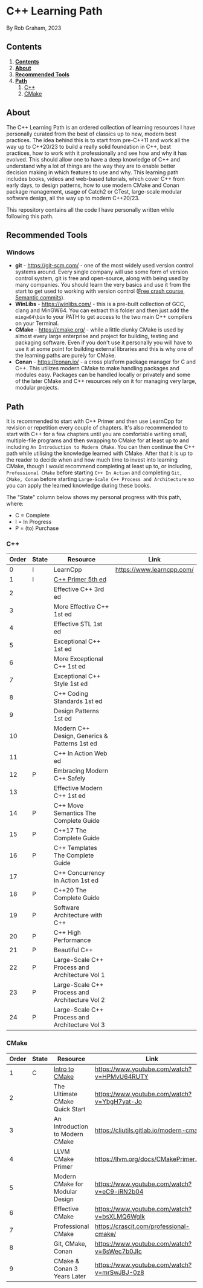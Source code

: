 # C++ Learning Path
By Rob Graham, 2023

## Contents
1. [**Contents**](#contents)
1. [**About**](#about)
1. [**Recommended Tools**](#recommended-tools)
1. [**Path**](#path)
    1. [C++](#path_cpp)
    1. [CMake](#path_cmake)

## About
The C++ Learning Path is an ordered collection of learning resources I have personally curated from the best of classics up to new, modern best practices. The idea behind this is to start from pre-C++11 and work all the way up to C++20/23 to build a really solid foundation in C++, best practices, how to work with it professionally and see how and why it has evolved. This should allow one to have a deep knowledge of C++ and understand why a lot of things are the way they are to enable better decision making in which features to use and why. This learning path includes books, videos and web-based tutorials, which cover C++ from early days, to design patterns, how to use modern CMake and Conan package management, usage of Catch2 or CTest, large-scale modular software design, all the way up to modern C++20/23.

This repository contains all the code I have personally written while following this path.

## Recommended Tools
### Windows
- **git** - https://git-scm.com/ - one of the most widely used version control systems around. Every single company will use some form of version control system, git is free and open-source, along with being used by many companies. You should learn the very basics and use it from the start to get used to working with version control \([Free crash course](https://www.udemy.com/course/git-and-github-crash-course-creating-a-repository-from-scratch/), [Semantic commits](https://nitayneeman.com/posts/understanding-semantic-commit-messages-using-git-and-angular/)\).
- **WinLibs** - https://winlibs.com/ - this is a pre-built collection of GCC, clang and MinGW64. You can extract this folder and then just add the `mingw64\bin` to your PATH to get access to the two main C++ compilers on your Terminal.
- **CMake** - https://cmake.org/ - while a little clunky CMake is used by almost every large enterprise and project for building, testing and packaging software. Even if you don't use it personally you will have to use it at some point for building external libraries and this is why one of the learning paths are purely for CMake.
- **Conan** - https://conan.io/ - a cross platform package manager for C and C++. This utilizes modern CMake to make handling packages and modules easy. Packages can be handled locally or privately and some of the later CMake and C++ resources rely on it for managing very large, modular projects.

## Path
It is recommended to start with C++ Primer and then use LearnCpp for revision or repetition every couple of chapters. It's also recommended to start with C++ for a few chapters until you are comfortable writing small, multiple-file programs and then swapping to CMake for at least up to and including `An Introduction to Modern CMake`. You can then continue the C++ path while utilising the knowledge learned with CMake. After that it is up to the reader to decide when and how much time to invest into learning CMake, though I would recommend completing at least up to, or including, `Professional CMake` before starting `C++ In Action` and completing `Git, CMake, Conan` before starting `Large-Scale C++ Process and Architecture` so you can apply the learned knowledge during these books.

The "State" column below shows my personal progress with this path, where:
- C = Complete
- I = In Progress
- P = (to) Purchase

<a name="path_cpp"></a>
### **C++**
|Order|State|Resource|Link|
|---|---|---|---|
|  0|I| LearnCpp | https://www.learncpp.com/
|  1|I| [C++ Primer 5th ed](cpp/01_cpp_primer)
|  2| | Effective C++ 3rd ed
|  3| | More Effective C++ 1st ed
|  4| | Effective STL 1st ed
|  5| | Exceptional C++ 1st ed
|  6| | More Exceptional C++ 1st ed
|  7| | Exceptional C++ Style 1st ed
|  8| | C++ Coding Standards 1st ed
|  9| | Design Patterns 1st ed
| 10| | Modern C++ Design, Generics & Patterns 1st ed
| 11| | C++ In Action Web ed
| 12|P| Embracing Modern C++ Safely 
| 13| | Effective Modern C++ 1st ed 
| 14|P| C++ Move Semantics The Complete Guide
| 15|P| C++17 The Complete Guide
| 16|P| C++ Templates The Complete Guide
| 17| | C++ Concurrency In Action 1st ed
| 18|P| C++20 The Complete Guide
| 19|P| Software Architecture with C++
| 20|P| C++ High Performance
| 21|P| Beautiful C++
| 22|P| Large-Scale C++ Process and Architecture Vol 1
| 23|P| Large-Scale C++ Process and Architecture Vol 2
| 24|P| Large-Scale C++ Process and Architecture Vol 3

<a name="path_cmake"/></a>
### **CMake**
|Order|State|Resource|Link|
|---|---|---|---|
| 1|C| [Intro to CMake](cmake/01_intro_to_cmake) | https://www.youtube.com/watch?v=HPMvU64RUTY
| 2| | The Ultimate CMake Quick Start | https://www.youtube.com/watch?v=YbgH7yat-Jo
| 3| | An Introduction to Modern CMake | https://cliutils.gitlab.io/modern-cmake/
| 4| | LLVM CMake Primer | https://llvm.org/docs/CMakePrimer.html
| 5| | Modern CMake for Modular Design | https://www.youtube.com/watch?v=eC9-iRN2b04
| 6| | Effective CMake | https://www.youtube.com/watch?v=bsXLMQ6WgIk
| 7| | Professional CMake | https://crascit.com/professional-cmake/
| 8| | Git, CMake, Conan | https://www.youtube.com/watch?v=6sWec7b0JIc
| 9| | CMake & Conan 3 Years Later | https://www.youtube.com/watch?v=mrSwJBJ-0z8

<td></tr>
</table>
